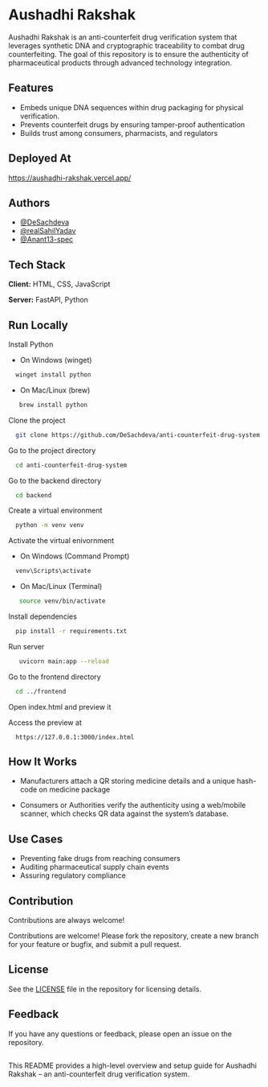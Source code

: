 
# Aushadhi Rakshak

Aushadhi Rakshak is an anti-counterfeit drug verification system that leverages synthetic DNA and cryptographic traceability to combat drug counterfeiting. The goal of this repository is to ensure the authenticity of pharmaceutical products through advanced technology integration.


## Features

- Embeds unique DNA sequences within drug packaging for physical verification.
- Prevents counterfeit drugs by ensuring tamper-proof authentication
- Builds trust among consumers, pharmacists, and regulators


## Deployed At

https://aushadhi-rakshak.vercel.app/


## Authors

- [@DeSachdeva](https://www.github.com/DeSachdeva)
- [@realSahilYadav](https://www.github.com/realSahilYadav)
- [@Anant13-spec](https://www.github.com/Anant13-Spec)


## Tech Stack

**Client:** HTML, CSS, JavaScript

**Server:** FastAPI, Python


## Run Locally

Install Python

- On Windows (winget)

```cmd
  winget install python
```
- On Mac/Linux (brew)

```cmd
   brew install python
```

Clone the project

```bash
  git clone https://github.com/DeSachdeva/anti-counterfeit-drug-system
```

Go to the project directory

```bash
  cd anti-counterfeit-drug-system
```

Go to the backend directory
```bash
  cd backend
```

Create a virtual environment

```bash
  python -m venv venv
```

Activate the virtual enivornment

- On Windows (Command Prompt)

```cmd
  venv\Scripts\activate
```

- On Mac/Linux (Terminal)

```bash
   source venv/bin/activate
```

Install dependencies

```bash
  pip install -r requirements.txt
```

Run server

```bash
   uvicorn main:app --reload
```

Go to the frontend directory

```bash
  cd ../frontend
```
Open index.html and preview it

Access the preview at
```
  https://127.0.0.1:3000/index.html
```



## How It Works

- Manufacturers attach a QR storing medicine details and a unique hash-code on medicine package

- Consumers or Authorities verify the authenticity using a web/mobile scanner, which checks QR data against the system’s database.
## Use Cases

- Preventing fake drugs from reaching consumers
- Auditing pharmaceutical supply chain events
- Assuring regulatory compliance


## Contribution

Contributions are always welcome!

Contributions are welcome! Please fork the repository, create a new branch for your feature or bugfix, and submit a pull request.



## License

See the [LICENSE](https://github.com/DeSachdeva/anti-counterfeit-drug-system/blob/main/LICENSE) file in the repository for licensing details.

## Feedback

If you have any questions or feedback, please open an issue on the repository.


##
This README provides a high-level overview and setup guide for Aushadhi Rakshak – an anti-counterfeit drug verification system.

